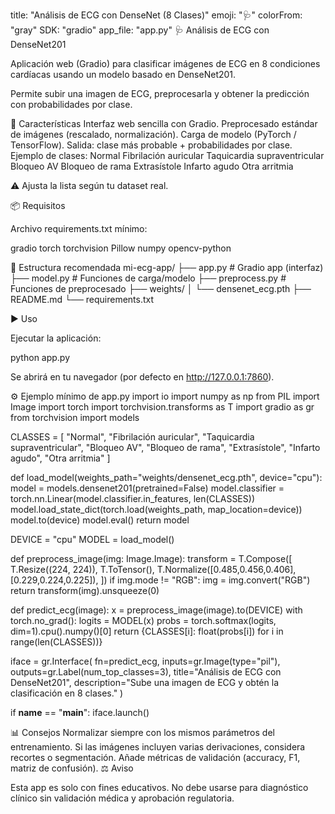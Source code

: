 title: "Análisis de ECG con DenseNet (8 Clases)"
emoji: "🩺"
colorFrom: "gray"
SDK: "gradio"
app_file: "app.py"
🩺 Análisis de ECG con DenseNet201

Aplicación web (Gradio) para clasificar imágenes de ECG en 8 condiciones cardíacas usando un modelo basado en DenseNet201.

Permite subir una imagen de ECG, preprocesarla y obtener la predicción con probabilidades por clase.

🚀 Características
Interfaz web sencilla con Gradio.
Preprocesado estándar de imágenes (rescalado, normalización).
Carga de modelo (PyTorch / TensorFlow).
Salida: clase más probable + probabilidades por clase.
Ejemplo de clases:
Normal
Fibrilación auricular
Taquicardia supraventricular
Bloqueo AV
Bloqueo de rama
Extrasístole
Infarto agudo
Otra arritmia

⚠️ Ajusta la lista según tu dataset real.

📦 Requisitos

Archivo requirements.txt mínimo:

gradio
torch
torchvision
Pillow
numpy
opencv-python

📂 Estructura recomendada
mi-ecg-app/
├── app.py              # Gradio app (interfaz)
├── model.py            # Funciones de carga/modelo
├── preprocess.py       # Funciones de preprocesado
├── weights/
│   └── densenet_ecg.pth
├── README.md
└── requirements.txt

▶️ Uso

Ejecutar la aplicación:

python app.py


Se abrirá en tu navegador (por defecto en http://127.0.0.1:7860).

⚙️ Ejemplo mínimo de app.py
import io
import numpy as np
from PIL import Image
import torch
import torchvision.transforms as T
import gradio as gr
from torchvision import models

CLASSES = [
    "Normal", "Fibrilación auricular", "Taquicardia supraventricular",
    "Bloqueo AV", "Bloqueo de rama", "Extrasístole",
    "Infarto agudo", "Otra arritmia"
]

def load_model(weights_path="weights/densenet_ecg.pth", device="cpu"):
    model = models.densenet201(pretrained=False)
    model.classifier = torch.nn.Linear(model.classifier.in_features, len(CLASSES))
    model.load_state_dict(torch.load(weights_path, map_location=device))
    model.to(device)
    model.eval()
    return model

DEVICE = "cpu"
MODEL = load_model()

def preprocess_image(img: Image.Image):
    transform = T.Compose([
        T.Resize((224, 224)),
        T.ToTensor(),
        T.Normalize([0.485,0.456,0.406],[0.229,0.224,0.225]),
    ])
    if img.mode != "RGB":
        img = img.convert("RGB")
    return transform(img).unsqueeze(0)

def predict_ecg(image):
    x = preprocess_image(image).to(DEVICE)
    with torch.no_grad():
        logits = MODEL(x)
        probs = torch.softmax(logits, dim=1).cpu().numpy()[0]
    return {CLASSES[i]: float(probs[i]) for i in range(len(CLASSES))}

iface = gr.Interface(
    fn=predict_ecg,
    inputs=gr.Image(type="pil"),
    outputs=gr.Label(num_top_classes=3),
    title="Análisis de ECG con DenseNet201",
    description="Sube una imagen de ECG y obtén la clasificación en 8 clases."
)

if __name__ == "__main__":
    iface.launch()

📊 Consejos
Normalizar siempre con los mismos parámetros del entrenamiento.
Si las imágenes incluyen varias derivaciones, considera recortes o segmentación.
Añade métricas de validación (accuracy, F1, matriz de confusión).
⚖️ Aviso

Esta app es solo con fines educativos. No debe usarse para diagnóstico clínico sin validación médica y aprobación regulatoria.
